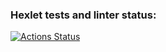 ### Hexlet tests and linter status:
[![Actions Status](https://github.com/1amp04ka/php-project-lvl1/workflows/hexlet-check/badge.svg)](https://github.com/1amp04ka/php-project-lvl1/actions)